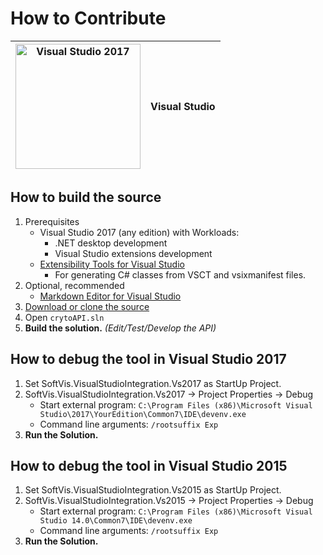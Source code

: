 
# How to Contribute


|<img alt="Visual Studio 2017" src="https://www.microsoft.com/net/images/vslogo.png" width="200">|Visual Studio|
|---|---|

## How to build the source
1. Prerequisites
   * Visual Studio 2017 (any edition) with Workloads:
     * .NET desktop development
     * Visual Studio extensions development
   * [Extensibility Tools for Visual Studio](https://marketplace.visualstudio.com/items?itemName=MadsKristensen.ExtensibilityTools)
     *  For generating C# classes from VSCT and vsixmanifest files.
1. Optional, recommended
   * [Markdown Editor for Visual Studio](https://marketplace.visualstudio.com/items?itemName=MadsKristensen.MarkdownEditor)
1. [Download or clone the source](https://github.com/OFarukCaki/All-in-One-Crypto-Market-API)
1. Open `crytoAPI.sln`
1. **Build the solution.** *(Edit/Test/Develop the API)*

## How to debug the tool in Visual Studio 2017
1. Set SoftVis.VisualStudioIntegration.Vs2017 as StartUp Project.
1. SoftVis.VisualStudioIntegration.Vs2017 -> Project Properties -> Debug
   * Start external program: `C:\Program Files (x86)\Microsoft Visual Studio\2017\YourEdition\Common7\IDE\devenv.exe`
   * Command line arguments: `/rootsuffix Exp`
1. **Run the Solution.**

## How to debug the tool in Visual Studio 2015
1. Set SoftVis.VisualStudioIntegration.Vs2015 as StartUp Project.
1. SoftVis.VisualStudioIntegration.Vs2015 -> Project Properties -> Debug
   * Start external program: `C:\Program Files (x86)\Microsoft Visual Studio 14.0\Common7\IDE\devenv.exe`
   * Command line arguments: `/rootsuffix Exp`
1. **Run the Solution.**
